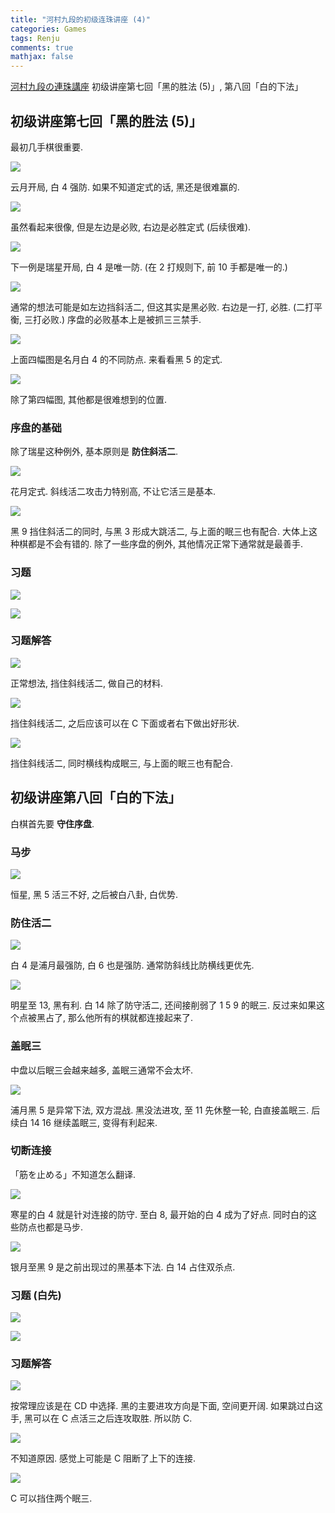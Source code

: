 ```yaml
---
title: "河村九段的初级连珠讲座 (4)"
categories: Games
tags: Renju
comments: true
mathjax: false
---
```


[河村九段の連珠講座](http://www.kyogo.org/contents/kouza.html) 初级讲座第七回「黑的胜法 (5)」, 第八回「白的下法」

<!-- more -->

## 初级讲座第七回「黑的胜法 (5)」

最初几手棋很重要.

![](https://shiina18.github.io/assets/posts/images/20201110101341631_6260.png)

云月开局, 白 4 强防. 如果不知道定式的话, 黑还是很难赢的.

![](https://shiina18.github.io/assets/posts/images/20201110101422681_8037.png)

虽然看起来很像, 但是左边是必败, 右边是必胜定式 (后续很难).

![](https://shiina18.github.io/assets/posts/images/20201110101510426_6292.png)

下一例是瑞星开局, 白 4 是唯一防. (在 2 打规则下, 前 10 手都是唯一的.)

![](https://shiina18.github.io/assets/posts/images/20201110101611245_9518.png)

通常的想法可能是如左边挡斜活二, 但这其实是黑必败. 右边是一打, 必胜. (二打平衡, 三打必败.) 序盘的必败基本上是被抓三三禁手.

![](https://shiina18.github.io/assets/posts/images/20201110101750183_28762.png)

上面四幅图是名月白 4 的不同防点. 来看看黑 5 的定式.

![](https://shiina18.github.io/assets/posts/images/20201110101936286_28571.png)

除了第四幅图, 其他都是很难想到的位置.

### 序盘的基础

除了瑞星这种例外, 基本原则是 **防住斜活二**.

![](https://shiina18.github.io/assets/posts/images/20201110102138398_29820.png)

花月定式. 斜线活二攻击力特别高, 不让它活三是基本.

![](https://shiina18.github.io/assets/posts/images/20201110102410988_14002.png)

黑 9 挡住斜活二的同时, 与黑 3 形成大跳活二, 与上面的眠三也有配合. 大体上这种棋都是不会有错的. 除了一些序盘的例外, 其他情况正常下通常就是最善手.

### 习题

![](https://shiina18.github.io/assets/posts/images/20201110102648010_30510.png)

![](https://shiina18.github.io/assets/posts/images/20201110102657346_9823.png)

### 习题解答

![](https://shiina18.github.io/assets/posts/images/20201110102819479_30287.png)

正常想法, 挡住斜线活二, 做自己的材料.

![](https://shiina18.github.io/assets/posts/images/20201110102852951_8108.png)

挡住斜线活二, 之后应该可以在 C 下面或者右下做出好形状.

![](https://shiina18.github.io/assets/posts/images/20201110102955397_761.png)

挡住斜线活二, 同时横线构成眠三, 与上面的眠三也有配合.

## 初级讲座第八回「白的下法」

白棋首先要 **守住序盘**.

### 马步

![](https://shiina18.github.io/assets/posts/images/20201110105109748_31248.png)

恒星, 黑 5 活三不好, 之后被白八卦, 白优势.

### 防住活二

![](https://shiina18.github.io/assets/posts/images/20201110105305697_13378.png)

白 4 是浦月最强防, 白 6 也是强防. 通常防斜线比防横线更优先. 

![](https://shiina18.github.io/assets/posts/images/20201110105433690_24568.png)

明星至 13, 黑有利. 白 14 除了防守活二, 还间接削弱了 1 5 9 的眠三. 反过来如果这个点被黑占了, 那么他所有的棋就都连接起来了.

### 盖眠三

中盘以后眠三会越来越多, 盖眠三通常不会太坏.

![](https://shiina18.github.io/assets/posts/images/20201110105735575_25569.png)

浦月黑 5 是异常下法, 双方混战. 黑没法进攻, 至 11 先休整一轮, 白直接盖眠三. 后续白 14 16 继续盖眠三, 变得有利起来.

### 切断连接

「筋を止める」不知道怎么翻译.

![](https://shiina18.github.io/assets/posts/images/20201110110041234_16698.png)

寒星的白 4 就是针对连接的防守. 至白 8, 最开始的白 4 成为了好点. 同时白的这些防点也都是马步.

![](https://shiina18.github.io/assets/posts/images/20201110110218699_13159.png)

银月至黑 9 是之前出现过的黑基本下法. 白 14 占住双杀点.

### 习题 (白先)

![](https://shiina18.github.io/assets/posts/images/20201110110435390_11751.png)

![](https://shiina18.github.io/assets/posts/images/20201110110446220_15425.png)

### 习题解答

![](https://shiina18.github.io/assets/posts/images/20201110110606606_1237.png)

按常理应该是在 CD 中选择. 黑的主要进攻方向是下面, 空间更开阔. 如果跳过白这手, 黑可以在 C 点活三之后连攻取胜. 所以防 C.

![](https://shiina18.github.io/assets/posts/images/20201110111036226_18591.png)

不知道原因. 感觉上可能是 C 阻断了上下的连接.

![](https://shiina18.github.io/assets/posts/images/20201110111505249_31583.png)

C 可以挡住两个眠三.